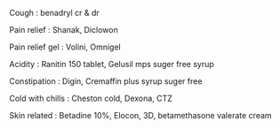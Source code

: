 Cough : benadryl cr & dr 

Pain relief : Shanak, Diclowon 

Pain relief gel : Volini, Omnigel

Acidity : Ranitin 150 tablet, Gelusil mps suger free syrup 

Constipation : Digin, Cremaffin plus syrup suger free

Cold with chills : Cheston cold, Dexona, CTZ

Skin related : Betadine 10%, Elocon, 3D, betamethasone valerate cream 
